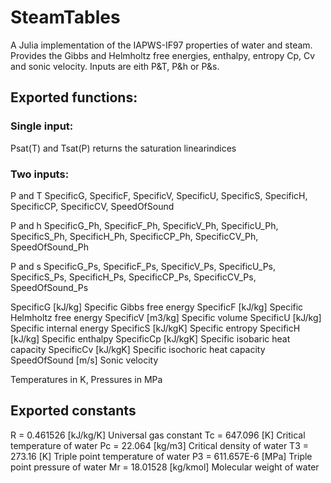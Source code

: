 # SteamTables

A Julia implementation of the IAPWS-IF97 properties of water and steam. 
Provides the Gibbs and Helmholtz free energies, enthalpy, entropy Cp, Cv and sonic velocity.
Inputs are eith P&T, P&h or P&s.

## Exported functions:

### Single input:

  Psat(T) and Tsat(P) returns the saturation linearindices

### Two inputs:

P and T
  SpecificG,    SpecificF,     SpecificV,     SpecificU,      SpecificS,
  SpecificH,    SpecificCP,    SpecificCV,    SpeedOfSound

P and h
  SpecificG_Ph, SpecificF_Ph,  SpecificV_Ph,  SpecificU_Ph,   SpecificS_Ph,
  SpecificH_Ph, SpecificCP_Ph, SpecificCV_Ph, SpeedOfSound_Ph

P and s
  SpecificG_Ps, SpecificF_Ps,  SpecificV_Ps,  SpecificU_Ps,   SpecificS_Ps,
  SpecificH_Ps, SpecificCP_Ps, SpecificCV_Ps, SpeedOfSound_Ps
    

SpecificG    [kJ/kg]  Specific Gibbs free energy 
SpecificF    [kJ/kg]  Specific Helmholtz free energy 
SpecificV    [m3/kg]  Specific volume 
SpecificU    [kJ/kg]  Specific internal energy
SpecificS    [kJ/kgK] Specific entropy 
SpecificH    [kJ/kg]  Specific enthalpy 
SpecificCp   [kJ/kgK] Specific isobaric heat capacity 
SpecificCv   [kJ/kgK] Specific isochoric heat capacity 
SpeedOfSound [m/s]    Sonic velocity 

Temperatures in K, Pressures in MPa

## Exported constants
  R  = 0.461526   [kJ/kg/K] Universal gas constant
  Tc = 647.096    [K]       Critical temperature of water
  Pc = 22.064     [kg/m3]   Critical density of water
  T3 = 273.16     [K]       Triple point temperature of water
  P3 = 611.657E-6 [MPa]     Triple point pressure of water
  Mr = 18.01528   [kg/kmol] Molecular weight of water
